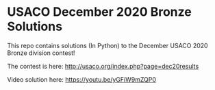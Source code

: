 # USACO December 2020 Bronze Solutions

This repo contains solutions (In Python) to the December USACO 2020 Bronze division contest!

The contest is here: http://usaco.org/index.php?page=dec20results

Video solution here: https://youtu.be/yGFiW9mZQP0
